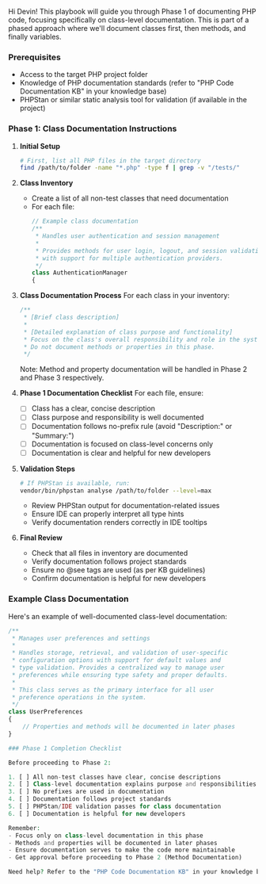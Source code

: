 Hi Devin! This playbook will guide you through Phase 1 of documenting PHP code, focusing specifically on class-level documentation. This is part of a phased approach where we'll document classes first, then methods, and finally variables.

### Prerequisites
- Access to the target PHP project folder
- Knowledge of PHP documentation standards (refer to "PHP Code Documentation KB" in your knowledge base)
- PHPStan or similar static analysis tool for validation (if available in the project)

### Phase 1: Class Documentation Instructions

1. **Initial Setup**
   ```bash
   # First, list all PHP files in the target directory
   find /path/to/folder -name "*.php" -type f | grep -v "/tests/"
   ```

2. **Class Inventory**
   - Create a list of all non-test classes that need documentation
   - For each file:
     ```php
     // Example class documentation
     /**
      * Handles user authentication and session management
      *
      * Provides methods for user login, logout, and session validation
      * with support for multiple authentication providers.
      */
     class AuthenticationManager
     {
     ```

3. **Class Documentation Process**
   For each class in your inventory:

   ```php
   /**
    * [Brief class description]
    *
    * [Detailed explanation of class purpose and functionality]
    * Focus on the class's overall responsibility and role in the system.
    * Do not document methods or properties in this phase.
    */
   ```

   Note: Method and property documentation will be handled in Phase 2 and Phase 3 respectively.

4. **Phase 1 Documentation Checklist**
   For each file, ensure:
   - [ ] Class has a clear, concise description
   - [ ] Class purpose and responsibility is well documented
   - [ ] Documentation follows no-prefix rule (avoid "Description:" or "Summary:")
   - [ ] Documentation is focused on class-level concerns only
   - [ ] Documentation is clear and helpful for new developers

5. **Validation Steps**
   ```bash
   # If PHPStan is available, run:
   vendor/bin/phpstan analyse /path/to/folder --level=max
   ```
   - Review PHPStan output for documentation-related issues
   - Ensure IDE can properly interpret all type hints
   - Verify documentation renders correctly in IDE tooltips

6. **Final Review**
   - Check that all files in inventory are documented
   - Verify documentation follows project standards
   - Ensure no @see tags are used (as per KB guidelines)
   - Confirm documentation is helpful for new developers

### Example Class Documentation

Here's an example of well-documented class-level documentation:

```php
/**
 * Manages user preferences and settings
 *
 * Handles storage, retrieval, and validation of user-specific
 * configuration options with support for default values and
 * type validation. Provides a centralized way to manage user
 * preferences while ensuring type safety and proper defaults.
 * 
 * This class serves as the primary interface for all user
 * preference operations in the system.
 */
class UserPreferences
{
    // Properties and methods will be documented in later phases
}

### Phase 1 Completion Checklist

Before proceeding to Phase 2:

1. [ ] All non-test classes have clear, concise descriptions
2. [ ] Class-level documentation explains purpose and responsibilities
3. [ ] No prefixes are used in documentation
4. [ ] Documentation follows project standards
5. [ ] PHPStan/IDE validation passes for class documentation
6. [ ] Documentation is helpful for new developers

Remember:
- Focus only on class-level documentation in this phase
- Methods and properties will be documented in later phases
- Ensure documentation serves to make the code more maintainable
- Get approval before proceeding to Phase 2 (Method Documentation)

Need help? Refer to the "PHP Code Documentation KB" in your knowledge base for detailed guidelines and best practices.
